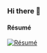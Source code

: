 ### Hi there 👋
#### Résumé

[![Résumé](https://raw.githubusercontent.com/posquit0/Awesome-CV/master/examples/resume-0.png)](https://raw.githubusercontent.com/posquit0/Awesome-CV/master/examples/resume.pdf) 

